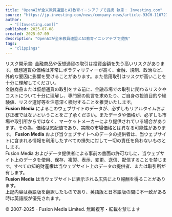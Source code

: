 ```yaml
---
title: "OpenAIが全米教員連盟とAI教育イニシアチブで提携 執筆： Investing.com"
source: "https://jp.investing.com/news/company-news/article-93CH-1167278"
author:
  - "[[Investing.com]]"
published: 2025-07-08
created: 2025-07-09
description: "OpenAIが全米教員連盟とAI教育イニシアチブで提携"
tags:
  - "clippings"
---
```

リスク開示書: 金融商品や仮想通貨の取引は投資金額を失う高いリスクがあります。仮想通貨の価格は非常にボラティリティーが高く、金融、規制、政治など、外的な要因に影響を受けることがあります。また信用取引はリスクが高いことを十分に理解してください。  
金融商品または仮想通貨の取引をする前に、金融市場での取引に関わるリスクやコストについて十分に理解し、専門家の助言を求めたり、ご自身の投資目的や経験値、リスク選好等を注意深く検討することを推奨いたします。  
**Fusion Media** によるこのウェブサイトのデータが、必ずしもリアルタイムおよび正確ではないということをご了承ください。またデータや価格が、必ずしも市場や取引所からではなく、マーケットメーカーにより提供されている場合があります。その為、価格は気配値であり、実際の市場価格とは異なる可能性があります。 **Fusion Media** および当ウェブサイトへのデータの提供者は、当ウェブサイトに含まれる情報を利用したすべての損失に対して一切の責任を負わないものとします。  
Fusion Media およびデータ提供者による事前の書面の許可なしに、当ウェブサイト上のデータを使用、保存、複製、表示、変更、送信、配信することを禁じます。すべての知的財産権は当ウェブサイト上のデータの提供者、または取引所が有します。  
**Fusion Media** は当ウェブサイトに表示される広告により報酬を得ることがあります。  
上記内容は英語版を翻訳したものであり、英語版と日本語版の間に不一致がある時は英語版が優先されます。

© 2007-2025 - Fusion Media Limited. 無断複写・転載を禁じます